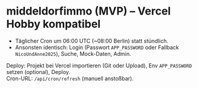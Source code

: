 
# middeldorfimmo (MVP) – Vercel Hobby kompatibel
- Täglicher Cron um 06:00 UTC (~08:00 Berlin) statt stündlich.
- Ansonsten identisch: Login (Passwort `APP_PASSWORD` oder Fallback `NicoUndAnne2025`), Suche, Mock-Daten, Admin.

Deploy: Projekt bei Vercel importieren (Git oder Upload), Env `APP_PASSWORD` setzen (optional), Deploy.  
Cron-URL: `/api/cron/refresh` (manuell anstoßbar).
